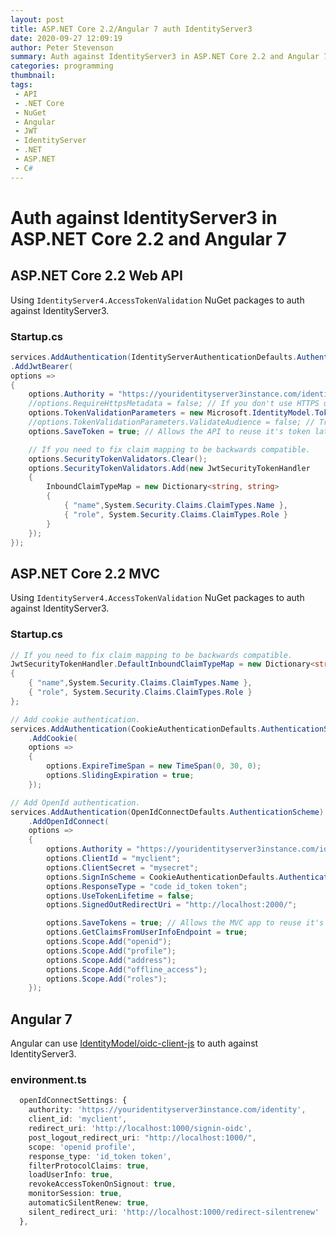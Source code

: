 ```yaml
---
layout: post
title: ASP.NET Core 2.2/Angular 7 auth IdentityServer3
date: 2020-09-27 12:09:19
author: Peter Stevenson
summary: Auth against IdentityServer3 in ASP.NET Core 2.2 and Angular 7
categories: programming
thumbnail:
tags:
 - API
 - .NET Core
 - NuGet
 - Angular
 - JWT
 - IdentityServer
 - .NET
 - ASP.NET
 - C#
---
```


# Auth against IdentityServer3 in ASP.NET Core 2.2 and Angular 7

## ASP.NET Core 2.2 Web API

Using `IdentityServer4.AccessTokenValidation` NuGet packages to auth against IdentityServer3.

### Startup.cs

```csharp
services.AddAuthentication(IdentityServerAuthenticationDefaults.AuthenticationScheme)
.AddJwtBearer(
options =>
{
    options.Authority = "https://youridentityserver3instance.com/identity";
    //options.RequireHttpsMetadata = false; // If you don't use HTTPS uncomment.
    options.TokenValidationParameters = new Microsoft.IdentityModel.Tokens.TokenValidationParameters();
    //options.TokenValidationParameters.ValidateAudience = false; // Try uncomment this if it's not working.
    options.SaveToken = true; // Allows the API to reuse it's token later in client calls.

    // If you need to fix claim mapping to be backwards compatible.
    options.SecurityTokenValidators.Clear();
    options.SecurityTokenValidators.Add(new JwtSecurityTokenHandler
    {
        InboundClaimTypeMap = new Dictionary<string, string>
        {
            { "name",System.Security.Claims.ClaimTypes.Name },
            { "role", System.Security.Claims.ClaimTypes.Role }
        }
    });
});
```

## ASP.NET Core 2.2 MVC

Using `IdentityServer4.AccessTokenValidation` NuGet packages to auth against IdentityServer3.

### Startup.cs

```csharp
// If you need to fix claim mapping to be backwards compatible.
JwtSecurityTokenHandler.DefaultInboundClaimTypeMap = new Dictionary<string, string>
{
    { "name",System.Security.Claims.ClaimTypes.Name },
    { "role", System.Security.Claims.ClaimTypes.Role }
};

// Add cookie authentication.
services.AddAuthentication(CookieAuthenticationDefaults.AuthenticationScheme)
    .AddCookie(
    options =>
    {
        options.ExpireTimeSpan = new TimeSpan(0, 30, 0);
        options.SlidingExpiration = true;
    });

// Add OpenId authentication.
services.AddAuthentication(OpenIdConnectDefaults.AuthenticationScheme)
    .AddOpenIdConnect(
    options =>
    {
        options.Authority = "https://youridentityserver3instance.com/identity";
        options.ClientId = "myclient";
        options.ClientSecret = "mysecret";
        options.SignInScheme = CookieAuthenticationDefaults.AuthenticationScheme;
        options.ResponseType = "code id_token token";
        options.UseTokenLifetime = false;
        options.SignedOutRedirectUri = "http://localhost:2000/";

        options.SaveTokens = true; // Allows the MVC app to reuse it's token later in client calls.
        options.GetClaimsFromUserInfoEndpoint = true;
        options.Scope.Add("openid");
        options.Scope.Add("profile");
        options.Scope.Add("address");
        options.Scope.Add("offline_access");
        options.Scope.Add("roles");
    });
```

## Angular 7

Angular can use [IdentityModel/oidc-client-js](https://github.com/IdentityModel/oidc-client-js) to auth against IdentityServer3.

### environment.ts

```typescript
  openIdConnectSettings: {
    authority: 'https://youridentityserver3instance.com/identity',
    client_id: 'myclient',
    redirect_uri: 'http://localhost:1000/signin-oidc',
    post_logout_redirect_uri: "http://localhost:1000/",
    scope: 'openid profile',
    response_type: 'id_token token',
    filterProtocolClaims: true,
    loadUserInfo: true,
    revokeAccessTokenOnSignout: true,
    monitorSession: true,
    automaticSilentRenew: true,
    silent_redirect_uri: 'http://localhost:1000/redirect-silentrenew'
  },
```
